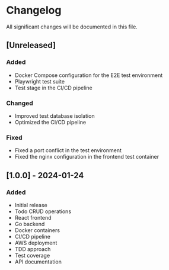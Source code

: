 # Changelog

All significant changes will be documented in this file.

## [Unreleased]

### Added
- Docker Compose configuration for the E2E test environment
- Playwright test suite
- Test stage in the CI/CD pipeline

### Changed
- Improved test database isolation
- Optimized the CI/CD pipeline

### Fixed
- Fixed a port conflict in the test environment
- Fixed the nginx configuration in the frontend test container

## [1.0.0] - 2024-01-24

### Added
- Initial release
- Todo CRUD operations
- React frontend
- Go backend
- Docker containers
- CI/CD pipeline
- AWS deployment
- TDD approach
- Test coverage
- API documentation